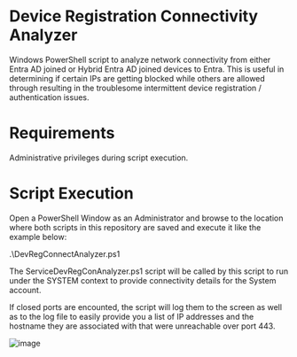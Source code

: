 # Device Registration Connectivity Analyzer

Windows PowerShell script to analyze network connectivity from either Entra AD joined or Hybrid Entra AD joined devices to Entra. This is useful in determining if certain IPs are getting blocked while others are allowed through resulting in the troublesome intermittent device registration / authentication issues.

# Requirements

Administrative privileges during script execution. 

# Script Execution

Open a PowerShell Window as an Administrator and browse to the location where both scripts in this repository are saved and execute it like the example below:

.\DevRegConnectAnalyzer.ps1

The ServiceDevRegConAnalyzer.ps1 script will be called by this script to run under the SYSTEM context to provide connectivity details for the System account.

If closed ports are encounted, the script will log them to the screen as well as to the log file to easily provide you a list of IP addresses and the hostname they are associated with that were unreachable over port 443.

![image](https://github.com/user-attachments/assets/425ad6e1-a1de-4f47-8a34-a3d7abae2ae9)
